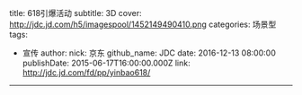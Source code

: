 title: 618引爆活动
subtitle: 3D
cover: http://jdc.jd.com/h5/imagespool/1452149490410.png
categories: 场景型
tags:
  - 宣传
author:
  nick: 京东
  github_name: JDC
date: 2016-12-13 08:00:00
publishDate: 2015-06-17T16:00:00.000Z
link: http://jdc.jd.com/fd/pp/yinbao618/

---